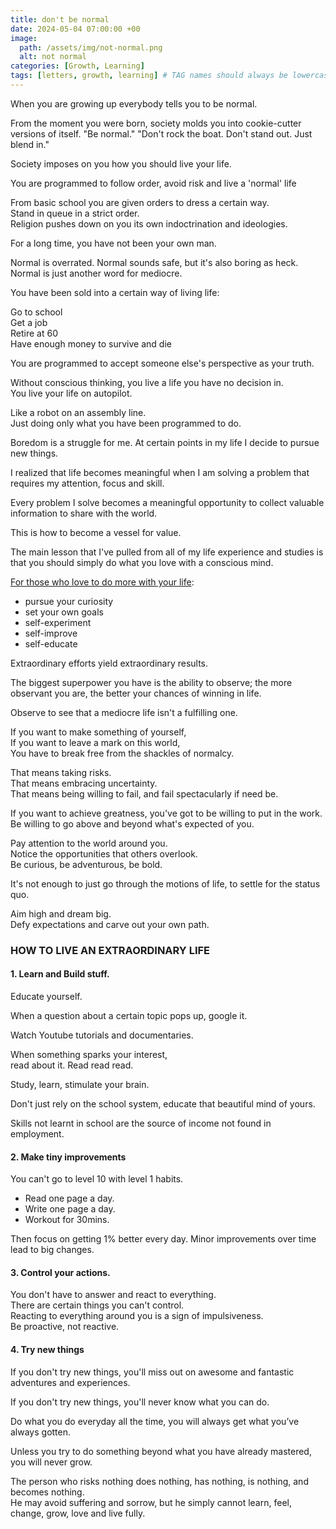 ```yaml
---
title: don't be normal
date: 2024-05-04 07:00:00 +00
image:
  path: /assets/img/not-normal.png
  alt: not normal
categories: [Growth, Learning]
tags: [letters, growth, learning] # TAG names should always be lowercase
---
```


When you are growing up everybody tells you to be normal.

From the moment you were born, society molds you into cookie-cutter versions of itself. "Be normal." "Don't rock the boat. Don't stand out. Just blend in."

Society imposes on you how you should live your life.

You are programmed to follow order, avoid risk and live a 'normal' life

From basic school you are given orders to dress a certain way.  
Stand in queue in a strict order.  
Religion pushes down on you its own indoctrination and ideologies.

For a long time, you have not been your own man.

Normal is overrated. Normal sounds safe, but it's also boring as heck.  
Normal is just another word for mediocre.

You have been sold into a certain way of living life:

Go to school  
Get a job  
Retire at 60  
Have enough money to survive and die

You are programmed to accept someone else's perspective as your truth.

Without conscious thinking, you live a life you have no decision in.   
You live your life on autopilot.

Like a robot on an assembly line.   
Just doing only what you have been programmed to do.

Boredom is a struggle for me. At certain points in my life I decide to pursue new things.

I realized that life becomes meaningful when I am solving a problem that requires my attention, focus and skill.

Every problem I solve becomes a meaningful opportunity to collect valuable information to share with the world.

This is how to become a vessel for value.

The main lesson that I've pulled from all of my life experience and studies is that you should simply do what you love with a conscious mind.

[For those who love to do more with your life](https://skillembassy.org):

 - pursue your curiosity  
 - set your own goals  
 - self-experiment  
 - self-improve  
 - self-educate

Extraordinary efforts yield extraordinary results.

The biggest superpower you have is the ability to observe; the more observant you are, the better your chances of winning in life.

Observe to see that a mediocre life isn't a fulfilling one.

If you want to make something of yourself,  
If you want to leave a mark on this world,   
You have to break free from the shackles of normalcy.

That means taking risks.   
That means embracing uncertainty.   
That means being willing to fail, and fail spectacularly if need be.

If you want to achieve greatness, you've got to be willing to put in the work.  
Be willing to go above and beyond what's expected of you.

Pay attention to the world around you.  
Notice the opportunities that others overlook.  
Be curious, be adventurous, be bold.

It's not enough to just go through the motions of life, to settle for the status quo.

Aim high and dream big.  
Defy expectations and carve out your own path.

### HOW TO LIVE AN EXTRAORDINARY LIFE

#### 1. Learn and Build stuff.

Educate yourself. 

When a question about a certain topic pops up, google
it. 

Watch Youtube tutorials and documentaries.

When something sparks your interest,  
read about it. Read read read. 

Study, learn, stimulate your brain. 

Don't just rely on the school system, educate that beautiful mind of yours.

Skills not learnt in school are the source of income not found in employment.

#### 2. Make tiny improvements

You can't go to level 10 with level 1 habits.

- Read one page a day.
- Write one page a day.
- Workout for 30mins. 

Then focus on getting 1% better every day. 
Minor improvements over time lead to big changes.

#### 3. Control your actions.

You don't have to answer and react to everything.  
There are certain things you can't control.  
Reacting to everything around you is a sign of impulsiveness.  
Be proactive, not reactive.

#### 4. Try new things

If you don't try new things, you'll miss out on awesome and fantastic adventures and experiences.

If you don't try new things, you'll never know what you can do.

Do what you do everyday all the time, you will always get what you’ve always gotten.

Unless you try to do something beyond what you have already mastered, you will never grow.

The person who risks nothing does nothing, has nothing, is nothing, and becomes nothing.  
He may avoid suffering and sorrow, but he simply cannot learn, feel, change, grow, love and live fully.
